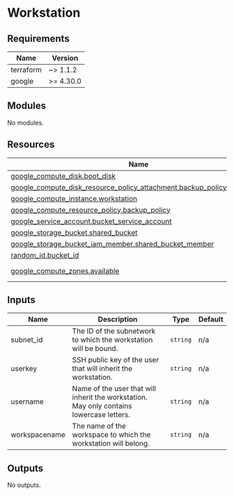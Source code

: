 <!-- BEGIN_TF_DOCS -->
# Workstation

## Requirements

| Name | Version |
|------|---------|
| terraform | ~> 1.1.2 |
| google | >= 4.30.0 |

## Modules

No modules.

## Resources

| Name | Type |
|------|------|
| [google_compute_disk.boot_disk](https://registry.terraform.io/providers/hashicorp/google/latest/docs/resources/compute_disk) | resource |
| [google_compute_disk_resource_policy_attachment.backup_policy_attachment](https://registry.terraform.io/providers/hashicorp/google/latest/docs/resources/compute_disk_resource_policy_attachment) | resource |
| [google_compute_instance.workstation](https://registry.terraform.io/providers/hashicorp/google/latest/docs/resources/compute_instance) | resource |
| [google_compute_resource_policy.backup_policy](https://registry.terraform.io/providers/hashicorp/google/latest/docs/resources/compute_resource_policy) | resource |
| [google_service_account.bucket_service_account](https://registry.terraform.io/providers/hashicorp/google/latest/docs/resources/service_account) | resource |
| [google_storage_bucket.shared_bucket](https://registry.terraform.io/providers/hashicorp/google/latest/docs/resources/storage_bucket) | resource |
| [google_storage_bucket_iam_member.shared_bucket_member](https://registry.terraform.io/providers/hashicorp/google/latest/docs/resources/storage_bucket_iam_member) | resource |
| [random_id.bucket_id](https://registry.terraform.io/providers/hashicorp/random/latest/docs/resources/id) | resource |
| [google_compute_zones.available](https://registry.terraform.io/providers/hashicorp/google/latest/docs/data-sources/compute_zones) | data source |

## Inputs

| Name | Description | Type | Default |
|------|-------------|------|---------|
| subnet\_id | The ID of the subnetwork to which the workstation will be bound. | `string` | n/a |
| userkey | SSH public key of the user that will inherit the workstation. | `string` | n/a |
| username | Name of the user that will inherit the workstation. May only contains lowercase letters. | `string` | n/a |
| workspacename | The name of the workspace to which the workstation will belong. | `string` | n/a |

## Outputs

No outputs.
<!-- END_TF_DOCS -->